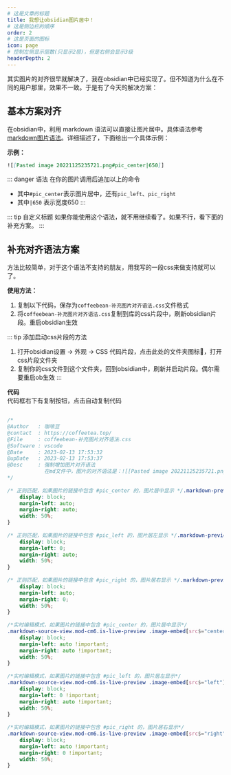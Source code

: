 ```yaml
---
# 这是文章的标题
title: 我想让obsidian图片居中！
# 这是侧边栏的顺序
order: 2
# 这是页面的图标
icon: page
# 控制左侧显示层数(只显示2层)，但是右侧会显示3级
headerDepth: 2
---
```

其实图片的对齐很早就解决了，我在obsidian中已经实现了。但不知道为什么在不同的用户那里，效果不一致。于是有了今天的解决方案：

## 基本方案对齐
在obsidian中，利用 markdown 语法可以直接让图片居中。具体语法参考[markdown图片语法](/zh/markdown/图片.md)。详细描述了，下面给出一个具体示例：

**示例：**

```markdown
![[Pasted image 20221125235721.png#pic_center|650]]
```
::: danger 语法
在你的图片调用后追加以上的命令

- 其中`#pic_center`表示图片居中，还有`pic_left`、`pic_right`
- 其中`|650` 表示宽度650
:::

::: tip 自定义标题
如果你能使用这个语法，就不用继续看了。如果不行，看下面的补充方案。
:::

## 补充对齐语法方案
方法比较简单，对于这个语法不支持的朋友，用我写的一段css来做支持就可以了。

**使用方法：**  
1. 复制以下代码，保存为`coffeebean-补充图片对齐语法.css`文件格式
2. 将`coffeebean-补充图片对齐语法.css`复制到库的css片段中，刷新obsidian片段。重启obsidian生效


::: tip 添加启动css片段的方法
1. 打开obsidian设置 → 外观 → CSS 代码片段，点击此处的文件夹图标📁，打开css片段文件夹
2. 复制你的css文件到这个文件夹，回到obsidian中，刷新并启动片段。偶尔需要重启ob生效
:::

**代码**  
代码框右下有复制按钮，点击自动复制代码
```css
  
/* 
@Author   : 咖啡豆  
@contact  : https://coffeetea.top/  
@File     : coffeebean-补充图片对齐语法.css  
@Software : vscode  
@Date     : 2023-02-13 17:53:32  
@upDate   : 2023-02-13 17:53:37  
@Desc     : 强制增加图片对齐语法  
            在md文件中，图片的对齐语法是：![[Pasted image 20221125235721.png#pic_center|500]]  
*/  
  
/* 正则匹配，如果图片的链接中包含 #pic_center 的，图片居中显示 */.markdown-preview-view .image-embed[src*="#pic_center"] {  
    display: block;  
    margin-left: auto;  
    margin-right: auto;  
    width: 50%;  
}  
  
/* 正则匹配，如果图片的链接中包含 #pic_left 的，图片居左显示 */.markdown-preview-view .image-embed[src*="#pic_left"] {  
    display: block;  
    margin-left: 0;  
    margin-right: auto;  
    width: 50%;  
}  
  
/* 正则匹配，如果图片的链接中包含 #pic_right 的，图片居右显示 */.markdown-preview-view .image-embed[src*="#pic_right"] {  
    display: block;  
    margin-left: auto;  
    margin-right: 0;  
    width: 50%;  
}  
  
/*实时编辑模式，如果图片的链接中包含 #pic_center 的，图片居中显示*/  
.markdown-source-view.mod-cm6.is-live-preview .image-embed[src$="center"] {  
    display: block;  
    margin-left: auto !important;  
    margin-right: auto !important;  
    width: 50%;  
}  
  
/*实时编辑模式，如果图片的链接中包含 #pic_left 的，图片居左显示*/  
.markdown-source-view.mod-cm6.is-live-preview .image-embed[src$="left"] {  
    display: block;  
    margin-left: 0 !important;  
    margin-right: auto !important;  
    width: 50%;  
}  
  
/*实时编辑模式，如果图片的链接中包含 #pic_right 的，图片居右显示*/  
.markdown-source-view.mod-cm6.is-live-preview .image-embed[src$="right"] {  
    display: block;  
    margin-left: auto !important;  
    margin-right: 0 !important;  
    width: 50%;  
}
```


